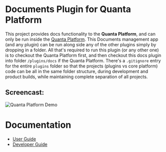 # Documents Plugin for Quanta Platform

This project provides docs functionality to the **Quanta Platform**, and can only be run inside the [Quanta Platform](https://github.com/Clay-Ferguson/quanta). This Documents management app (and any plugin) can be run along side any of the other plugins simply by dropping in a folder. All that's required to run this plugin (or any other one) is to checkout the Quanta Platform first, and then checkout this docs plugin into folder `/plugins/docs` if the Quanta Platform. There's a `.gitignore` entry for the entire `plugins` folder so that the projects (plugins vs core platform) code can be all in the same folder structure, during development and product builds, while maintaining complete separation of all projects.

## Screencast:

![Quanta Platform Demo](docs/img/screencast.gif?raw=true)

# Documentation 

* [User Guide](./docs/user_guide.md)
* [Developer Guide](./docs/developer_guide.md)